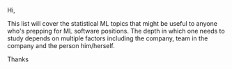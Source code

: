 Hi,

This list will cover the statistical ML topics that might be useful to anyone who's prepping for ML software positions. The depth in which one needs to study depends on multiple factors including the company, team in the company and the person him/herself.

Thanks